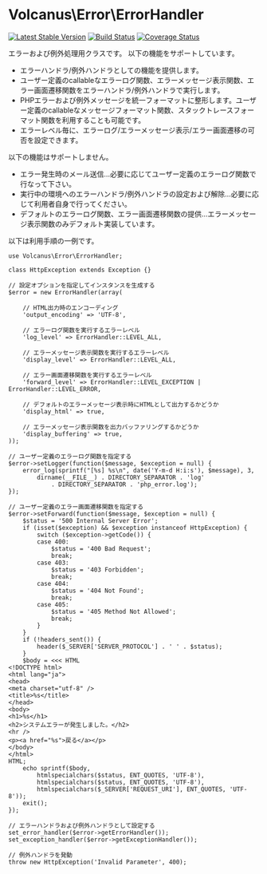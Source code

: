 Volcanus\Error\ErrorHandler
===============

[![Latest Stable Version](https://poser.pugx.org/volcanus/error/v/stable.png)](https://packagist.org/packages/volcanus/error)
[![Build Status](https://travis-ci.org/k-holy/volcanus-error.png?branch=master)](https://travis-ci.org/k-holy/volcanus-error)
[![Coverage Status](https://coveralls.io/repos/k-holy/volcanus-error/badge.png?branch=master)](https://coveralls.io/r/k-holy/volcanus-error?branch=master)

エラーおよび例外処理用クラスです。
以下の機能をサポートしています。

* エラーハンドラ/例外ハンドラとしての機能を提供します。
* ユーザー定義のcallableなエラーログ関数、エラーメッセージ表示関数、エラー画面遷移関数をエラーハンドラ/例外ハンドラで実行します。
* PHPエラーおよび例外メッセージを統一フォーマットに整形します。ユーザー定義のcallableなメッセージフォーマット関数、スタックトレースフォーマット関数を利用することも可能です。
* エラーレベル毎に、エラーログ/エラーメッセージ表示/エラー画面遷移の可否を設定できます。

以下の機能はサポートしません。

* エラー発生時のメール送信…必要に応じてユーザー定義のエラーログ関数で行なって下さい。
* 実行中の環境へのエラーハンドラ/例外ハンドラの設定および解除…必要に応じて利用者自身で行ってください。
* デフォルトのエラーログ関数、エラー画面遷移関数の提供…エラーメッセージ表示関数のみデフォルト実装しています。

以下は利用手順の一例です。

    use Volcanus\Error\ErrorHandler;

    class HttpException extends Exception {}

    // 設定オプションを指定してインスタンスを生成する
    $error = new ErrorHandler(array(

        // HTML出力時のエンコーディング
        'output_encoding' => 'UTF-8',

        // エラーログ関数を実行するエラーレベル
        'log_level' => ErrorHandler::LEVEL_ALL,

        // エラーメッセージ表示関数を実行するエラーレベル
        'display_level' => ErrorHandler::LEVEL_ALL,

        // エラー画面遷移関数を実行するエラーレベル
        'forward_level' => ErrorHandler::LEVEL_EXCEPTION | ErrorHandler::LEVEL_ERROR,

        // デフォルトのエラーメッセージ表示時にHTMLとして出力するかどうか
        'display_html' => true,

        // エラーメッセージ表示関数を出力バッファリングするかどうか
        'display_buffering' => true,
    ));

    // ユーザー定義のエラーログ関数を指定する
    $error->setLogger(function($message, $exception = null) {
        error_log(sprintf("[%s] %s\n", date('Y-m-d H:i:s'), $message), 3,
            dirname(__FILE__) . DIRECTORY_SEPARATOR . 'log'
                . DIRECTORY_SEPARATOR . 'php_error.log');
    });

    // ユーザー定義のエラー画面遷移関数を指定する
    $error->setForward(function($message, $exception = null) {
        $status = '500 Internal Server Error';
        if (isset($exception) && $exception instanceof HttpException) {
            switch ($exception->getCode()) {
            case 400:
                $status = '400 Bad Request';
                break;
            case 403:
                $status = '403 Forbidden';
                break;
            case 404:
                $status = '404 Not Found';
                break;
            case 405:
                $status = '405 Method Not Allowed';
                break;
            }
        }
        if (!headers_sent()) {
            header($_SERVER['SERVER_PROTOCOL'] . ' ' . $status);
        }
        $body = <<< HTML
    <!DOCTYPE html>
    <html lang="ja">
    <head>
    <meta charset="utf-8" />
    <title>%s</title>
    </head>
    <body>
    <h1>%s</h1>
    <h2>システムエラーが発生しました。</h2>
    <hr />
    <p><a href="%s">戻る</a></p>
    </body>
    </html>
    HTML;
        echo sprintf($body,
            htmlspecialchars($status, ENT_QUOTES, 'UTF-8'),
            htmlspecialchars($status, ENT_QUOTES, 'UTF-8'),
            htmlspecialchars($_SERVER['REQUEST_URI'], ENT_QUOTES, 'UTF-8'));
        exit();
    });

    // エラーハンドラおよび例外ハンドラとして設定する
    set_error_handler($error->getErrorHandler());
    set_exception_handler($error->getExceptionHandler());

    // 例外ハンドラを発動
    throw new HttpException('Invalid Parameter', 400);

